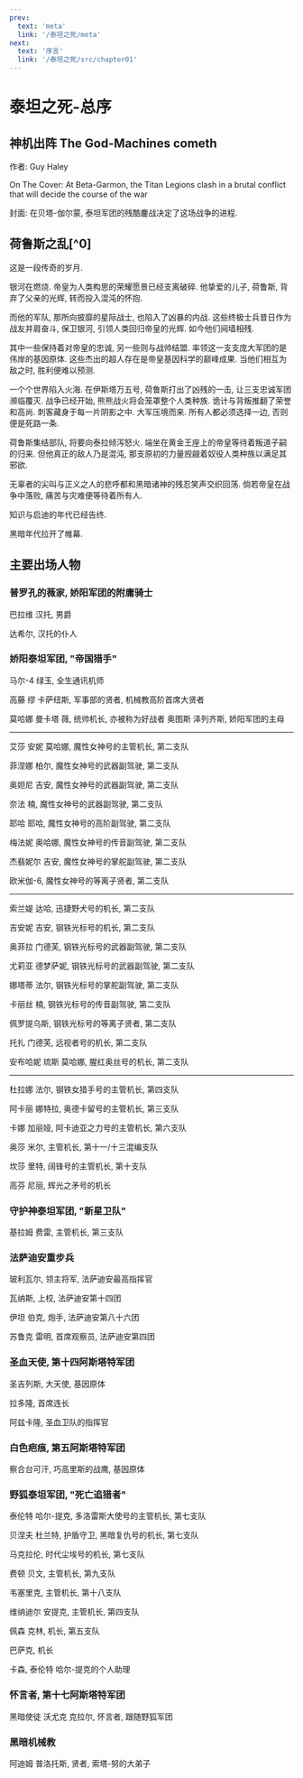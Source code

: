 ```yaml
---
prev:
  text: 'meta'
  link: '/泰坦之死/meta'
next:
  text: '序言'
  link: '/泰坦之死/src/chapter01'
---
```


# 泰坦之死-总序

## 神机出阵 The God-Machines cometh

作者: Guy Haley

On The Cover: At Beta-Garmon, the Titan Legions clash in a brutal conflict that will decide the course of the war

封面: 在贝塔-伽尔蒙, 泰坦军团的残酷鏖战决定了这场战争的进程.

## 荷鲁斯之乱[^0]

这是一段传奇的岁月.

银河在燃烧. 帝皇为人类构思的荣耀愿景已经支离破碎. 他挚爱的儿子, 荷鲁斯, 背弃了父亲的光辉, 转而投入混沌的怀抱.

而他的军队, 那所向披靡的星际战士, 也陷入了凶暴的内战. 这些终极士兵昔日作为战友并肩奋斗, 保卫银河, 引领人类回归帝皇的光辉. 如今他们阋墙相残.

其中一些保持着对帝皇的忠诚, 另一些则与战帅结盟. 率领这一支支庞大军团的是伟岸的基因原体. 这些杰出的超人存在是帝皇基因科学的巅峰成果. 当他们相互为敌之时, 胜利便难以预测.

一个个世界陷入火海. 在伊斯塔万五号, 荷鲁斯打出了凶残的一击, 让三支忠诚军团濒临覆灭. 战争已经开始, 熊熊战火将会笼罩整个人类种族. 诡计与背叛推翻了荣誉和高尚. 刺客藏身于每一片阴影之中. 大军压境而来. 所有人都必须选择一边, 否则便是死路一条.

荷鲁斯集结部队, 将要向泰拉倾泻怒火. 端坐在黄金王座上的帝皇等待着叛道子嗣的归来. 但他真正的敌人乃是混沌, 那支原初的力量觊觎着奴役人类种族以满足其邪欲.

无辜者的尖叫与正义之人的悲呼都和黑暗诸神的残忍笑声交织回荡. 倘若帝皇在战争中落败, 痛苦与灾难便等待着所有人.

知识与启迪的年代已经告终.

黑暗年代拉开了帷幕.

## 主要出场人物

### 普罗孔的薇家, 娇阳军团的附庸骑士

巴拉维 汉托, 男爵

达希尔, 汉托的仆人

### 娇阳泰坦军团, "帝国猎手"

马尔-4 绿玉, 全生通讯机师

高藤 缪 卡萨纽斯, 军事部的贤者, 机械教高阶首席大贤者

莫哈娜 曼卡塔 薇, 统帅机长, 亦被称为好战者 奥图斯 泽列齐斯, 娇阳军团的主母

--------

艾莎 安妮 莫哈娜, 魔性女神号的主管机长, 第二支队

菲涅娜 柏尔, 魔性女神号的武器副驾驶, 第二支队

奥妲尼 吉安, 魔性女神号的武器副驾驶, 第二支队

奈法 楠, 魔性女神号的武器副驾驶, 第二支队

耶哈 耶哈, 魔性女神号的高阶副驾驶, 第二支队

梅法妮 奥哈娜, 魔性女神号的传音副驾驶, 第二支队

杰翡妮尔 吉安, 魔性女神号的掌舵副驾驶, 第二支队

欧米伽-6, 魔性女神号的等离子贤者, 第二支队

--------

索兰媞 达哈, 迅捷野犬号的机长, 第二支队

吉安妮 吉安, 钢铁光标号的机长, 第二支队

奥菲拉 门德芙, 钢铁光标号的武器副驾驶, 第二支队

尤莉亚 德梦萨妮, 钢铁光标号的武器副驾驶, 第二支队

娜塔蒂 法尔, 钢铁光标号的掌舵副驾驶, 第二支队

卡丽丝 楠, 钢铁光标号的传音副驾驶, 第二支队

佩罗提乌斯, 钢铁光标号的等离子贤者, 第二支队

托扎 门德芙, 远视者号的机长, 第二支队

安布哈妮 琉斯 莫哈娜, 腥红奥丝号的机长, 第二支队

--------

杜拉娜 法尔, 钢铁女猎手号的主管机长, 第四支队

阿卡丽 娜特拉, 奥德卡留号的主管机长, 第三支队

卡娜 加丽娅, 阿卡迪亚之力号的主管机长, 第六支队

奥莎 米尔, 主管机长, 第十一/十三混编支队

坎莎 里特, 阔锋号的主管机长, 第十支队

高芬 尼丽, 辉光之矛号的机长

### 守护神泰坦军团, "新星卫队"

基拉姆 费雷, 主管机长, 第三支队

### 法萨迪安重步兵

玻利瓦尔, 领主将军, 法萨迪安最高指挥官

瓦纳斯, 上校, 法萨迪安第十四团

伊坦 伯克, 炮手, 法萨迪安第八十六团

苏鲁克 雷明, 首席观察员, 法萨迪安第四团

### 圣血天使, 第十四阿斯塔特军团

圣吉列斯, 大天使, 基因原体

拉多隆, 首席连长

阿兹卡隆, 圣血卫队的指挥官

### 白色疤痕, 第五阿斯塔特军团

察合台可汗, 巧高里斯的战鹰, 基因原体

### 野狐泰坦军团, "死亡追猎者"

泰伦特 哈尔-提克, 多洛雷斯大使号的主管机长, 第七支队

贝涅夫 杜兰特, 护盾守卫, 黑暗复仇号的机长, 第七支队

马克拉伦, 时代尘埃号的机长, 第七支队

费顿 贝文, 主管机长, 第九支队

韦塞里克, 主管机长, 第十八支队

维纳迪尔 安提克, 主管机长, 第四支队

佩森 克林, 机长, 第五支队

巴萨克, 机长

卡森, 泰伦特 哈尔-提克的个人助理

### 怀言者, 第十七阿斯塔特军团

黑暗使徒 沃尤克 克拉尔, 怀言者, 跟随野狐军团

### 黑暗机械教

阿迪姆 普洛托斯, 贤者, 索塔-努的大弟子
